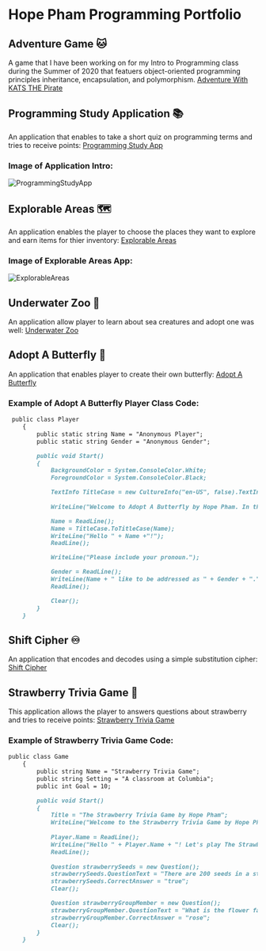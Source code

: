 # Hope Pham Programming Portfolio

## Adventure Game :cat:
A game that I have been working on for my Intro to Programming class during the Summer of 2020 that featuers object-oriented programming principles inheritance, encapsulation, and polymorphism. [Adventure With KATS THE Pirate](https://github.com/ricebunnylove1/AdventureWithKATSThePirate)

## Programming Study Application :books: 
An application that enables to take a short quiz on programming terms and tries to receive points: [Programming Study App](https://github.com/ricebunnylove1/ProgrammingStudyApp)

### Image of Application Intro:

![ProgrammingStudyApp](https://user-images.githubusercontent.com/67672827/88249850-4803d880-cc6b-11ea-9425-fc70a082faf3.png)


## Explorable Areas :world_map:
An application enables the player to choose the places they want to explore and earn items for thier inventory: [Explorable Areas](https://github.com/ricebunnylove1/ExplorableAreas)

### Image of Explorable Areas App:

![ExplorableAreas](https://user-images.githubusercontent.com/67672827/88250495-61a61f80-cc6d-11ea-8387-f7a923efc6be.png)


## Underwater Zoo :octopus: 
An application allow player to learn about sea creatures and adopt one was well: [Underwater Zoo](https://github.com/ricebunnylove1/UnderwaterZoo)

## Adopt A Butterfly :butterfly:
An application that enables player to create their own butterfly: [Adopt A Butterfly](https://github.com/ricebunnylove1/AdoptAButterfly)

### Example of Adopt A Butterfly Player Class Code:

```markdown
 public class Player
    {
        public static string Name = "Anonymous Player";
        public static string Gender = "Anonymous Gender";

        public void Start()
        {
            BackgroundColor = System.ConsoleColor.White;
            ForegroundColor = System.ConsoleColor.Black;

            TextInfo TitleCase = new CultureInfo("en-US", false).TextInfo;
           
            WriteLine("Welcome to Adopt A Butterfly by Hope Pham. In this application, you will be able to adapt your very own butterfly. To get you started, please introduce yourself. What is your name?");

            Name = ReadLine();
            Name = TitleCase.ToTitleCase(Name);
            WriteLine("Hello " + Name +"!");
            ReadLine();

            WriteLine("Please include your pronoun.");

            Gender = ReadLine();
            WriteLine(Name + " like to be addressed as " + Gender + "." + " Now let's begin adopting your butterfly. Press enter to continue.");
            ReadLine();

            Clear();
        }
    }
```


## Shift Cipher :infinity: 
An application that encodes and decodes using a simple substitution cipher: [Shift Cipher](https://github.com/ricebunnylove1/ShiftCipher/tree/master)

## Strawberry Trivia Game :strawberry: 
This application allows the player to answers questions about strawberry and tries to receive points: [Strawberry Trivia Game](https://github.com/ricebunnylove1/StrawberryTriviaGame)

### Example of Strawberry Trivia Game Code:

```markdown
public class Game
    {
        public string Name = "Strawberry Trivia Game";
        public string Setting = "A classroom at Columbia";
        public int Goal = 10;

        public void Start()
        {
            Title = "The Strawberry Trivia Game by Hope Pham";
            WriteLine("Welcome to the Strawberry Trivia Game by Hope Pham. In this game you will learn fun facts about strawberry.             To get ready for the game there is a question you must answer first. What is your name?");
       
            Player.Name = ReadLine();
            WriteLine("Hello " + Player.Name + "! Let's play The Strawberry Trivia Game! Press enter to start!");
            ReadLine();
            
            Question strawberrySeeds = new Question();
            strawberrySeeds.QuestionText = "There are 200 seeds in a strawberry. Treu or false?";
            strawberrySeeds.CorrectAnswer = "true";
            Clear();

            Question strawberryGroupMember = new Question();
            strawberryGroupMember.QuestionText = "What is the flower family name that strawberry belongs to (that starts with the             letter r)?";
            strawberryGroupMember.CorrectAnswer = "rose";
            Clear();
        }
    }
```
